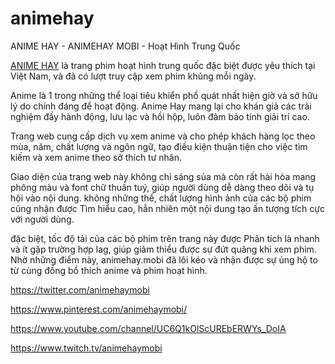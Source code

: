 # animehay

ANIME HAY - ANIMEHAY MOBI - Hoạt Hình Trung Quốc

[ANIME HAY](https://animehay.mobi/) là trang phim hoạt hình trung quốc đặc biệt được yêu thích tại Việt Nam, và đã có lượt truy cập xem phim khủng mỗi ngày.

Anime là 1 trong những thể loại tiêu khiển phổ quát nhất hiện giờ và sở hữu lý do chính đáng để hoạt động. Anime Hay mang lại cho khán giả các trải nghiệm đầy hành động, lưu lạc và hồi hộp, luôn đảm bảo tính giải trí cao.

Trang web cung cấp dịch vụ xem anime và cho phép khách hàng lọc theo mùa, năm, chất lượng và ngôn ngữ, tạo điều kiện thuận tiện cho việc tìm kiếm và xem anime theo sở thích tư nhân.

Giao diện của trang web này không chỉ sáng sủa mà còn rất hài hòa mang phông màu và font chữ thuần tuý, giúp người dùng dễ dàng theo dõi và tụ hội vào nội dung. không những thế, chất lượng hình ảnh của các bộ phim cũng nhận được Tìm hiểu cao, hẳn nhiên một nội dung tạo ấn tượng tích cực với người dùng.

đặc biệt, tốc độ tải của các bộ phim trên trang này được Phân tích là nhanh và ít gặp trường hợp lag, giúp giảm thiểu được sự đứt quãng khi xem phim. Nhờ những điểm này, animehay.mobi đã lôi kéo và nhận được sự ủng hộ to từ cùng đồng bồ thích anime và phim hoạt hình.

https://twitter.com/animehaymobi

https://www.pinterest.com/animehaymobi/

https://www.youtube.com/channel/UC6Q1kOlScUREbERWYs_DoIA

https://www.twitch.tv/animehaymobi
